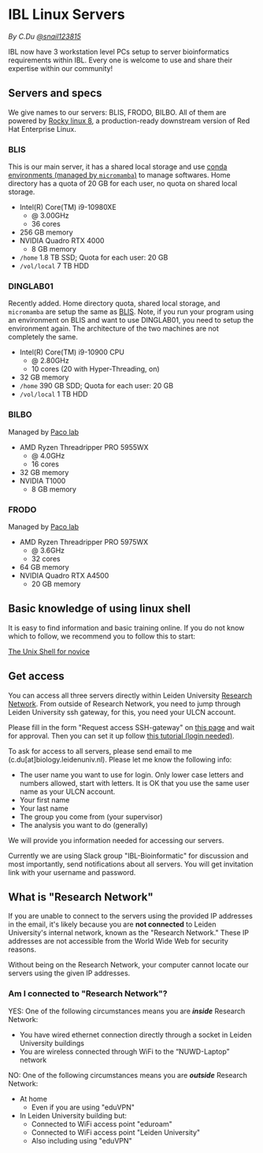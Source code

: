 # IBL Linux Servers

*By C.Du [@snail123815](https://github.com/snail123815)*

IBL now have 3 workstation level PCs setup to server bioinformatics requirements within IBL. Every one is welcome to use and share their expertise within our community!

## Servers and specs

We give names to our servers: BLIS, FRODO, BILBO. All of them are powered by [Rocky linux 8](https://rockylinux.org/about), a production-ready downstream version of Red Hat Enterprise Linux.

### BLIS

This is our main server, it has a shared local storage and use [conda environments (managed by `micromamba`)](Softwares.md) to manage softwares. Home directory has a quota of 20 GB for each user, no quota on shared local storage.

- Intel(R) Core(TM) i9-10980XE
  - @ 3.00GHz
  - 36 cores
- 256 GB memory
- NVIDIA Quadro RTX 4000
  - 8 GB memory
- `/home` 1.8 TB SSD; Quota for each user: 20 GB
- `/vol/local` 7 TB HDD

### DINGLAB01

Recently added. Home directory quota, shared local storage, and `micromamba` are setup the same as [BLIS](#blis). Note, if you run your program using an environment on BLIS and want to use DINGLAB01, you need to setup the environment again. The architecture of the two machines are not completely the same.

- Intel(R) Core(TM) i9-10900 CPU 
  - @ 2.80GHz
  - 10 cores (20 with Hyper-Threading, on)
- 32 GB memory
- `/home` 390 GB SDD; Quota for each user: 20 GB
- `/vol/local` 1 TB HDD

### BILBO

Managed by [Paco lab](https://www.universiteitleiden.nl/en/staffmembers/paco-barona-gomez)

- AMD Ryzen Threadripper PRO 5955WX
  - @ 4.0GHz
  - 16 cores
- 32 GB memory
- NVIDIA T1000
  - 8 GB memory

### FRODO

Managed by [Paco lab](https://www.universiteitleiden.nl/en/staffmembers/paco-barona-gomez)

- AMD Ryzen Threadripper PRO 5975WX
  - @ 3.6GHz
  - 32 cores
- 64 GB memory
- NVIDIA Quadro RTX A4500
  - 20 GB memory

## Basic knowledge of using linux shell

It is easy to find information and basic training online. If you do not know which to follow, we recommend you to follow this to start: 

[The Unix Shell for novice](https://swcarpentry.github.io/shell-novice/)

## Get access

You can access all three servers directly within Leiden University [Research Network](#what-is-research-network). From outside of Research Network, you need to jump through Leiden University ssh gateway, for this, you need your ULCN account.

Please fill in the form "Request access SSH-gateway" on [this page](https://www.staff.universiteitleiden.nl/ict/help-and-support/application-forms/application-forms/service-units/ict-shared-service-centre) and wait for approval. Then you can set it up follow [this tutorial (login needed)](https://helpdesk.universiteitleiden.nl/tas/public/ssp/content/detail/knowledgeitem?unid=4b176453-ad3f-418f-9c15-40a11471de5f).

To ask for access to all servers, please send email to me (c.du\[at\]biology.leidenuniv.nl). Please let me know the following info:

- The user name you want to use for login. Only lower case letters and numbers allowed, start with letters. It is OK that you use the same user name as your ULCN account.
- Your first name
- Your last name
- The group you come from (your supervisor)
- The analysis you want to do (generally)

We will provide you information needed for accessing our servers.

Currently we are using Slack group "IBL-Bioinformatic" for discussion and most importantly, send notifications about all servers. You will get invitation link with your username and password.

## What is "Research Network"

If you are unable to connect to the servers using the provided IP addresses in the email, it's likely because you are **not connected** to Leiden University's internal network, known as the "Research Network." These IP addresses are not accessible from the World Wide Web for security reasons.  

Without being on the Research Network, your computer cannot locate our servers using the given IP addresses.

### Am I connected to "Research Network"?

YES: One of the following circumstances means you are ***inside*** Research Network:

- You have wired ethernet connection directly through a socket in Leiden University buildings
- You are wireless connected through WiFi to the “NUWD-Laptop” network

NO: One of the following circumstances means you are ***outside*** Research Network:

- At home
  - Even if you are using "eduVPN"
- In Leiden University building but:
  - Connected to WiFi access point "eduroam"
  - Connected to WiFi access point "Leiden University"
  - Also including using "eduVPN"